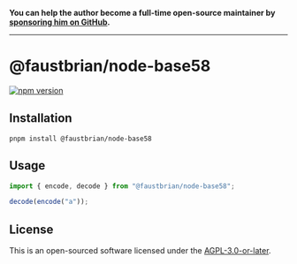 **You can help the author become a full-time open-source maintainer by [sponsoring him on GitHub](https://github.com/sponsors/faustbrian).**

---

# @faustbrian/node-base58

[![npm version](https://badgen.net/npm/v/@faustbrian/node-base58)](https://npm.im/@faustbrian/node-base58)

## Installation

```
pnpm install @faustbrian/node-base58
```

## Usage

```ts
import { encode, decode } from "@faustbrian/node-base58";

decode(encode("a"));
```

## License

This is an open-sourced software licensed under the [AGPL-3.0-or-later](LICENSE).
